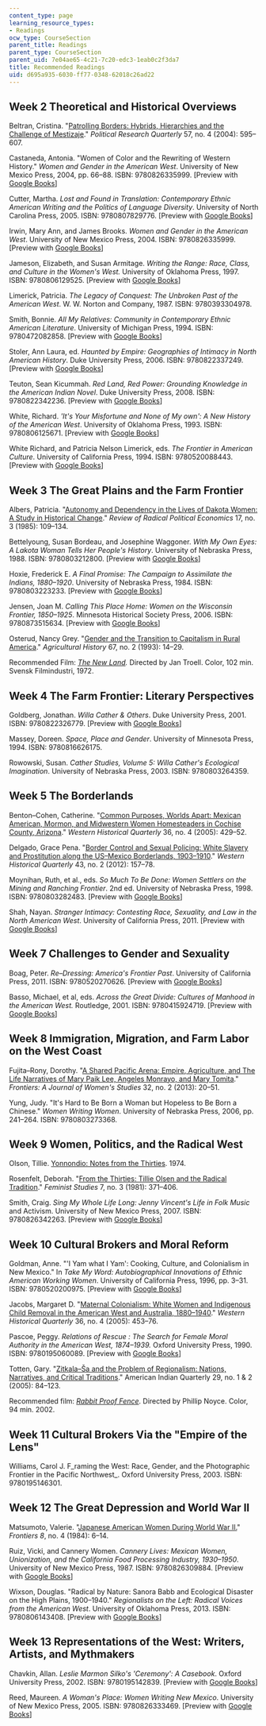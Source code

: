 ```yaml
---
content_type: page
learning_resource_types:
- Readings
ocw_type: CourseSection
parent_title: Readings
parent_type: CourseSection
parent_uid: 7e04ae65-4c21-7c20-edc3-1eab0c2f3da7
title: Recommended Readings
uid: d695a935-6030-ff77-0348-62018c26ad22
---
```


Week 2 Theoretical and Historical Overviews
-------------------------------------------

Beltran, Cristina. "[Patrolling Borders: Hybrids, Hierarchies and the Challenge of Mestizaje](http://dx.doi.org/10.1177/106591290405700408)." _Political Research Quarterly_ 57, no. 4 (2004): 595–607.

Castaneda, Antonia. "Women of Color and the Rewriting of Western History." _Women and Gender in the American West_. University of New Mexico Press, 2004, pp. 66–88. ISBN: 9780826335999. \[Preview with [Google Books](http://books.google.com/books?id=hNLwEt_htKkC&pg=PA66=onepage)\]

Cutter, Martha. _Lost and Found in Translation: Contemporary Ethnic American Writing and the Politics of Language Diversity_. University of North Carolina Press, 2005. ISBN: 9780807829776. \[Preview with [Google Books](http://books.google.com/books?id=Yr-mlSmwv-cC&pg=PAfrontcover)\]

Irwin, Mary Ann, and James Brooks. _Women and Gender in the American West_. University of New Mexico Press, 2004. ISBN: 9780826335999. \[Preview with [Google Books](http://books.google.com/books?id=hNLwEt_htKkC&pg=PAfrontcover)\]

Jameson, Elizabeth, and Susan Armitage. _Writing the Range: Race, Class, and Culture in the Women's West._ University of Oklahoma Press, 1997. ISBN: 9780806129525. \[Preview with [Google Books](http://books.google.com/books?id=WzBr2tJYgGoC&pg=PAfrontcover)\]

Limerick, Patricia. _The Legacy of Conquest: The Unbroken Past of the American West_. W. W. Norton and Company, 1987. ISBN: 9780393304978.

Smith, Bonnie. _All My Relatives: Community in Contemporary Ethnic American Literature_. University of Michigan Press, 1994. ISBN: 9780472082858. \[Preview with [Google Books](http://books.google.com/books?id=8sHrr6F8zbEC&pg=PAfrontcover)\]

Stoler, Ann Laura, ed. _Haunted by Empire: Geographies of Intimacy in North American History_. Duke University Press, 2006. ISBN: 9780822337249. \[Preview with [Google Books](http://books.google.com/books?id=LbI-sqf4nu0C&pg=PAfrontcover)\]

Teuton, Sean Kicummah. _Red Land, Red Power: Grounding Knowledge in the American Indian Novel_. Duke University Press, 2008. ISBN: 9780822342236. \[Preview with [Google Books](http://books.google.com/books?id=4uAgy0XsgMcC&pg=PAfrontcover)\]

White, Richard. _'It's Your Misfortune and None of My own': A New History of the American West_. University of Oklahoma Press, 1993. ISBN: 9780806125671. \[Preview with [Google Books](http://books.google.com/books?id=lCF8eIFe93cC&pg=PAfrontcover)\]

White Richard, and Patricia Nelson Limerick, eds. _The Frontier in American Culture_. University of California Press, 1994. ISBN: 9780520088443. \[Preview with [Google Books](http://books.google.com/books?id=ldgTWHwmMbEC&pg=PAfrontcover)\]

Week 3 The Great Plains and the Farm Frontier
---------------------------------------------

Albers, Patricia. "[Autonomy and Dependency in the Lives of Dakota Women: A Study in Historical Change](http://dx.doi.org/10.1177/048661348501700307)." _Review of Radical Political Economics_ 17, no. 3 (1985): 109–134.

Bettelyoung, Susan Bordeau, and Josephine Waggoner. _With My Own Eyes: A Lakota Woman Tells Her People's History_. University of Nebraska Press, 1988. ISBN: 9780803212800. \[Preview with [Google Books](http://books.google.com/books?id=ZsPLQfefXDQC&pg=PAfrontcover)\]

Hoxie, Frederick E. _A Final Promise: The Campaign to Assimilate the Indians, 1880–1920_. University of Nebraska Press, 1984. ISBN: 9780803223233. \[Preview with [Google Books](http://books.google.com/books?id=5m-6V4dPvgQC&pg=PAfrontcover)\]

Jensen, Joan M. _Calling This Place Home: Women on the Wisconsin Frontier, 1850–1925_. Minnesota Historical Society Press, 2006. ISBN: 9780873515634. \[Preview with [Google Books](http://books.google.com/books?id=Rcd8NGg6PZQC&pg=PAfrontcover)\]

Osterud, Nancy Grey. "[Gender and the Transition to Capitalism in Rural America](http://www.jstor.org/stable/3744047)." _Agricultural History_ 67, no. 2 (1993): 14–29.

Recommended Film: _[The New Land](http://www.imdb.com/title/tt0069035/)._ Directed by Jan Troell. Color, 102 min. Svensk Filmindustri, 1972.

Week 4 The Farm Frontier: Literary Perspectives
-----------------------------------------------

Goldberg, Jonathan. _Willa Cather & Others_. Duke University Press, 2001. ISBN: 9780822326779. \[Preview with [Google Books](http://books.google.com/books?id=BcYGClatlowC&pg=PAfrontcover)\]

Massey, Doreen. _Space, Place and Gender_. University of Minnesota Press, 1994. ISBN: 9780816626175.

Rowowski, Susan. _Cather Studies, Volume 5: Willa Cather's Ecological Imagination_. University of Nebraska Press, 2003. ISBN: 9780803264359.

Week 5 The Borderlands
----------------------

Benton–Cohen, Catherine. "[Common Purposes, Worlds Apart: Mexican American, Mormon, and Midwestern Women Homesteaders in Cochise County, Arizona](http://connection.ebscohost.com/c/articles/19409031/common-purposes-worlds-apart-mexican-american-mormon-midwestern-women-homesteaders-cochise-county-arizona)." _Western Historical Quarterly_ 36, no. 4 (2005): 429–52.

Delgado, Grace Pena. "[Border Control and Sexual Policing: White Slavery and Prostitution along the US–Mexico Borderlands, 1903–1910](http://www.jstor.org/stable/westhistquar.43.2.0157)." _Western Historical Quarterly_ 43, no. 2 (2012): 157–78.

Moynihan, Ruth, et al., eds. _So Much To Be Done: Women Settlers on the Mining and Ranching Frontier_. 2nd ed. University of Nebraska Press, 1998. ISBN: 9780803282483. \[Preview with [Google Books](http://books.google.com/books?id=TYPUTRkQ1OgC&pg=PAfrontcover)\]

Shah, Nayan. _Stranger Intimacy: Contesting Race, Sexuality, and Law in the North American West_. University of California Press, 2011. \[Preview with [Google Books](http://books.google.com/books?id=ped_ZRa41AkC&pg=PAfrontcover)\]

Week 7 Challenges to Gender and Sexuality
-----------------------------------------

Boag, Peter. _Re–Dressing: America's Frontier Past_. University of California Press, 2011. ISBN: 9780520270626. \[Preview with [Google Books](http://books.google.com/books?id=Ykzbirfbl6sC&pg=PAfrontcover)\]

Basso, Michael, et al, eds. _Across the Great Divide: Cultures of Manhood in the American West._ Routledge, 2001. ISBN: 9780415924719. \[Preview with [Google Books](http://books.google.com/books?id=4n1z5kJK50UC&pg=PAfrontcover)\]

Week 8 Immigration, Migration, and Farm Labor on the West Coast
---------------------------------------------------------------

Fujita–Rony, Dorothy. "[A Shared Pacific Arena: Empire, Agriculture, and The Life Narratives of Mary Paik Lee, Angeles Monrayo, and Mary Tomita](http://dx.doi.org/10.5250/fronjwomestud.34.2.0025)." _Frontiers: A Journal of Women's Studies_ 32, no. 2 (2013): 20–51.

Yung, Judy. "It's Hard to Be Born a Woman but Hopeless to Be Born a Chinese." _Women Writing Women_. University of Nebraska Press, 2006, pp. 241–264. ISBN: 9780803273368.

Week 9 Women, Politics, and the Radical West
--------------------------------------------

Olson, Tillie. [Yonnondio: Notes from the Thirties](http://www.gradesaver.com/yonnondio-from-the-thirties). 1974.

Rosenfelt, Deborah. "[From the Thirties: Tillie Olsen and the Radical Tradition](http://www.jstor.org/stable/3177756)." _Feminist Studies_ 7, no. 3 (1981): 371–406.

Smith, Craig. _Sing My Whole Life Long: Jenny Vincent's Life in Folk Music_ and Activism. University of New Mexico Press, 2007. ISBN: 9780826342263. \[Preview with [Google Books](http://books.google.com/books?id=tt2Lch-AKAMC&pg=PAfrontcover)\]

Week 10 Cultural Brokers and Moral Reform
-----------------------------------------

Goldman, Anne. "'I Yam what I Yam': Cooking, Culture, and Colonialism in New Mexico." In _Take My Word: Autobiographical Innovations of Ethnic American Working Women_. University of California Press, 1996, pp. 3–31. ISBN: 9780520200975. \[Preview with [Google Books](http://books.google.com/books?id=NzFxA9QTrVUC&pg=PA3=onepage)\]

Jacobs, Margaret D. "[Maternal Colonialism: White Women and Indigenous Child Removal in the American West and Australia, 1880–1940](http://dx.doi.org/10.2307/25443236)." _Western Historical Quarterly_ 36, no. 4 (2005): 453–76.

Pascoe, Peggy. _Relations of Rescue : The Search for Female Moral Authority in the American West, 1874–1939._ Oxford University Press, 1990. ISBN: 9780195060089. \[Preview with [Google Books](http://books.google.com/books?id=7YIxMpJR2QYC&pg=PAfrontcover)\]

Totten, Gary. "[Zitkala–Ša and the Problem of Regionalism: Nations, Narratives, and Critical Traditions](http://dx.doi.org/10.1353/aiq.2005.0070)." American Indian Quarterly 29, no. 1 & 2 (2005): 84–123.

Recommended film: [_Rabbit Proof Fence_](http://www.imdb.com/title/tt0252444/). Directed by Phillip Noyce. Color, 94 min. 2002.

Week 11 Cultural Brokers Via the "Empire of the Lens"
-----------------------------------------------------

Williams, Carol J. F_raming the West: Race, Gender, and the Photographic Frontier in the Pacific Northwest_. Oxford University Press, 2003. ISBN: 9780195146301.

Week 12 The Great Depression and World War II
---------------------------------------------

Matsumoto, Valerie. "[Japanese American Women During World War II.](http://www.jstor.org/stable/3346082)" _Frontiers 8_, no. 4 (1984): 6–14.

Ruiz, Vicki, and Cannery Women. _Cannery Lives: Mexican Women, Unionization, and the California Food Processing Industry, 1930–1950_. University of New Mexico Press, 1987. ISBN: 9780826309884. \[Preview with [Google Books](http://books.google.com/books?id=0UsiSSm1JWwC&pg=PAfrontcover)\]

Wixson, Douglas. "Radical by Nature: Sanora Babb and Ecological Disaster on the High Plains, 1900–1940." _Regionalists on the Left: Radical Voices from the American West_. University of Oklahoma Press, 2013. ISBN: 9780806143408. \[Preview with [Google Books](http://books.google.com/books?id=nMdZeP-6oGQC&pg=PA111=onepage)\]

Week 13 Representations of the West: Writers, Artists, and Mythmakers
---------------------------------------------------------------------

Chavkin, Allan. _Leslie Marmon Silko's 'Ceremony': A Casebook_. Oxford University Press, 2002. ISBN: 9780195142839. \[Preview with [Google Books](http://books.google.com/books?id=W2vCk1T1qxkC&pg=PAfrontcover)\]

Reed, Maureen. _A Woman's Place: Women Writing New Mexico_. University of New Mexico Press, 2005. ISBN: 9780826333469. \[Preview with [Google Books](http://books.google.com/books?id=nVgIbqD7POQC&pg=PAfrontcover)\]

